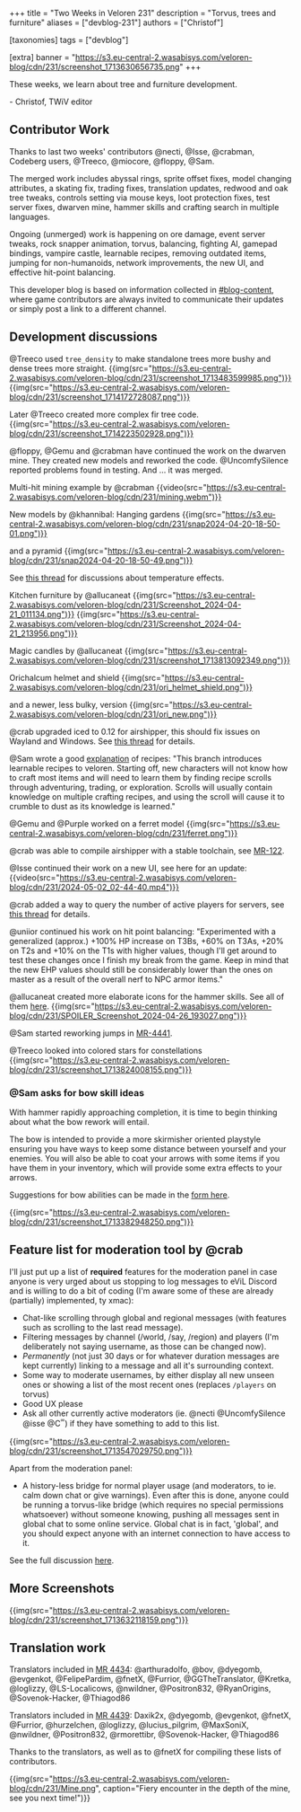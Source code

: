 +++
title = "Two Weeks in Veloren 231"
description = "Torvus, trees and furniture"
aliases = ["devblog-231"]
authors = ["Christof"]

[taxonomies]
tags = ["devblog"]

[extra]
banner = "https://s3.eu-central-2.wasabisys.com/veloren-blog/cdn/231/screenshot_1713630656735.png"
+++

These weeks, we learn about tree and furniture development.

\- Christof, TWiV editor

## Contributor Work

Thanks to last two weeks' contributors @necti, @Isse, @crabman, Codeberg users, @Treeco, @miocore,
@floppy, @Sam.

The merged work includes abyssal rings, sprite offset fixes,
model changing attributes, a skating fix, trading fixes,
translation updates, redwood and oak tree tweaks, controls setting via mouse keys, loot protection fixes,
test server fixes, dwarven mine, hammer skills and crafting search in multiple languages.

Ongoing (unmerged) work is happening on ore damage, event server tweaks, rock snapper animation, torvus,
balancing, fighting AI, gamepad bindings, vampire castle, learnable recipes, removing outdated items,
jumping for non-humanoids, network improvements, the new UI, and effective hit-point balancing.

This developer blog is based on information collected in [#blog-content](https://discord.com/channels/449602562165833758/597826574095613962),
where game contributors are always invited to communicate their updates
or simply post a link to a different channel.

## Development discussions

@Treeco used `tree_density` to make standalone trees more bushy and dense trees more straight.
{{img(src="https://s3.eu-central-2.wasabisys.com/veloren-blog/cdn/231/screenshot_1713483599985.png")}}
{{img(src="https://s3.eu-central-2.wasabisys.com/veloren-blog/cdn/231/screenshot_1714172728087.png")}}

Later @Treeco created more complex fir tree code.
{{img(src="https://s3.eu-central-2.wasabisys.com/veloren-blog/cdn/231/screenshot_1714223502928.png")}}

@floppy, @Gemu and @crabman have continued the work on the dwarven mine. They created new models and reworked
the code. @UncomfySilence reported problems found in testing. And … it was merged.

Multi-hit mining example by @crabman
{{video(src="https://s3.eu-central-2.wasabisys.com/veloren-blog/cdn/231/mining.webm")}}

New models by @khannibal: Hanging gardens
{{img(src="https://s3.eu-central-2.wasabisys.com/veloren-blog/cdn/231/snap2024-04-20-18-50-01.png")}}

and a pyramid
{{img(src="https://s3.eu-central-2.wasabisys.com/veloren-blog/cdn/231/snap2024-04-20-18-50-49.png")}}

See [this thread](https://discord.com/channels/449602562165833758/449660795857403905/1230274950087184394) for discussions about temperature effects.

Kitchen furniture by @allucaneat
{{img(src="https://s3.eu-central-2.wasabisys.com/veloren-blog/cdn/231/Screenshot_2024-04-21_011134.png")}}
{{img(src="https://s3.eu-central-2.wasabisys.com/veloren-blog/cdn/231/Screenshot_2024-04-21_213956.png")}}

Magic candles by @allucaneat
{{img(src="https://s3.eu-central-2.wasabisys.com/veloren-blog/cdn/231/screenshot_1713813092349.png")}}

Orichalcum helmet and shield
{{img(src="https://s3.eu-central-2.wasabisys.com/veloren-blog/cdn/231/ori_helmet_shield.png")}}

and a newer, less bulky, version
{{img(src="https://s3.eu-central-2.wasabisys.com/veloren-blog/cdn/231/ori_new.png")}}

@crab upgraded iced to 0.12 for airshipper, this should fix issues on Wayland and Windows. See [this thread](https://discord.com/channels/449602562165833758/1233792145450733610/1233792151180021930) for details.

@Sam wrote a good [explanation](https://discord.com/channels/449602562165833758/1087980971917316206/1233583297968341052) of recipes: "This branch introduces learnable recipes to veloren. Starting off, new characters will not know how to craft most items and will need to learn them by finding recipe scrolls through adventuring, trading, or exploration. Scrolls will usually contain knowledge on multiple crafting recipes, and using the scroll will cause it to crumble to dust as its knowledge is learned."

@Gemu and @Purple worked on a ferret model
{{img(src="https://s3.eu-central-2.wasabisys.com/veloren-blog/cdn/231/ferret.png")}}

@crab was able to compile airshipper with a stable toolchain, see [MR-122](https://discord.com/channels/449602562165833758/1233422553608093776/1233422559551164417).

@Isse continued their work on a new UI, see here for an update:
{{video(src="https://s3.eu-central-2.wasabisys.com/veloren-blog/cdn/231/2024-05-02_02-44-40.mp4")}}

@crab added a way to query the number of active players for servers, see [this thread](https://discord.com/channels/449602562165833758/1233096449466695731/1233096458320875580) for details.

@uniior continued his work on hit point balancing: "Experimented with a generalized (approx.) +100% HP increase on T3Bs, +60% on T3As, +20% on T2s and +10% on the T1s with higher values, though I'll get around to test these changes once I finish my break from the game. Keep in mind that the new EHP values should still be considerably lower than the ones on master as a result of the overall nerf to NPC armor items."

@allucaneat created more elaborate icons for the hammer skills. See all of them [here](https://discord.com/channels/449602562165833758/851517587337773056/1233470897893937294).
{{img(src="https://s3.eu-central-2.wasabisys.com/veloren-blog/cdn/231/SPOILER_Screenshot_2024-04-26_193027.png")}}

@Sam started reworking jumps in [MR-4441](https://discord.com/channels/449602562165833758/1234198290774491177/1234198295857991823).

@Treeco looked into colored stars for constellations
{{img(src="https://s3.eu-central-2.wasabisys.com/veloren-blog/cdn/231/screenshot_1713824008155.png")}}

### @Sam asks for bow skill ideas

With hammer rapidly approaching completion, it is time to begin thinking about what the bow rework will entail.

The bow is intended to provide a more skirmisher oriented playstyle ensuring you have ways to keep some
distance between yourself and your enemies. You will also be able to coat your arrows with some items if you
have them in your inventory, which will provide some extra effects to your arrows.

Suggestions for bow abilities can be made in the 
[form here](https://docs.google.com/forms/d/e/1FAIpQLSe_pHEP2OPKWG8CHw9q0fhZC0BfgywxiGGiM8kFthe5-PDwog/viewform).

{{img(src="https://s3.eu-central-2.wasabisys.com/veloren-blog/cdn/231/screenshot_1713382948250.png")}}

## Feature list for moderation tool by @crab

I'll just put up a list of **required** features for the moderation panel in case anyone is very urged about us stopping to log messages to eViL Discord and is willing to do a bit of coding (I'm aware some of these are already (partially) implemented, ty xmac):

- Chat-like scrolling through global and regional messages (with features such as scrolling to the last read message).
- Filtering messages by channel (/world, /say, /region) and players (I'm deliberately not saying username, as those can be changed now).
- *Permanently* (not just 30 days or for whatever duration messages are kept currently) linking to a message and all it's surrounding context.
- Some way to moderate usernames, by either display all new unseen ones or showing a list of the most recent ones (replaces `/players` on torvus)
- Good UX please
- Ask all other currently active moderators (ie. @necti @UncomfySilence @isse @C ᪲ ) if they have something to add to this list.

{{img(src="https://s3.eu-central-2.wasabisys.com/veloren-blog/cdn/231/screenshot_1713547029750.png")}}

Apart from the moderation panel:
- A history-less bridge for normal player usage (and moderators, to ie. calm down chat or give warnings).
Even after this is done, anyone could be running a torvus-like bridge (which requires no special permissions whatsoever) without someone knowing, pushing all messages sent in global chat to some online service. Global chat is in fact, 'global', and you should expect anyone with an internet connection to have access to it.

See the full discussion [here](https://discord.com/channels/449602562165833758/1167762757815390258/1231309425734586409).

## More Screenshots

{{img(src="https://s3.eu-central-2.wasabisys.com/veloren-blog/cdn/231/screenshot_1713632118159.png")}}

## Translation work

Translators included in [MR 4434](https://gitlab.com/veloren/veloren/-/merge_requests/4434):
@arthuradolfo, @bov, @dyegomb, @evgenkot, @FelipePardim, @fnetX, @Furrior, @GGTheTranslator, @Kretka,
@loglizzy, @LS-Localicows, @nwildner, @Positron832, @RyanOrigins, @Sovenok-Hacker, @Thiagod86

Translators included in [MR 4439](https://gitlab.com/veloren/veloren/-/merge_requests/4439):
Daxik2x, @dyegomb, @evgenkot, @fnetX, @Furrior, @hurzelchen, @loglizzy, @lucius_pilgrim, @MaxSoniX,
@nwildner, @Positron832, @rmorettibr, @Sovenok-Hacker, @Thiagod86

Thanks to the translators, as well as to @fnetX for compiling these lists of contributors.

{{img(src="https://s3.eu-central-2.wasabisys.com/veloren-blog/cdn/231/Mine.png", caption="Fiery encounter in the depth of the mine, see you next time!")}}
